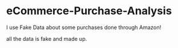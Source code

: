 # eCommerce-Purchase-Analysis

I use Fake Data about some purchases done through Amazon!

all the data is fake and made up.
